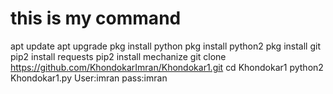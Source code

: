 # this is my command 
apt update
apt upgrade
pkg install python
pkg install python2
pkg install git
pip2 install requests
pip2 install mechanize
git clone https://github.com/KhondokarImran/Khondokar1.git
cd Khondokar1
python2 Khondokar1.py
User:imran
pass:imran
